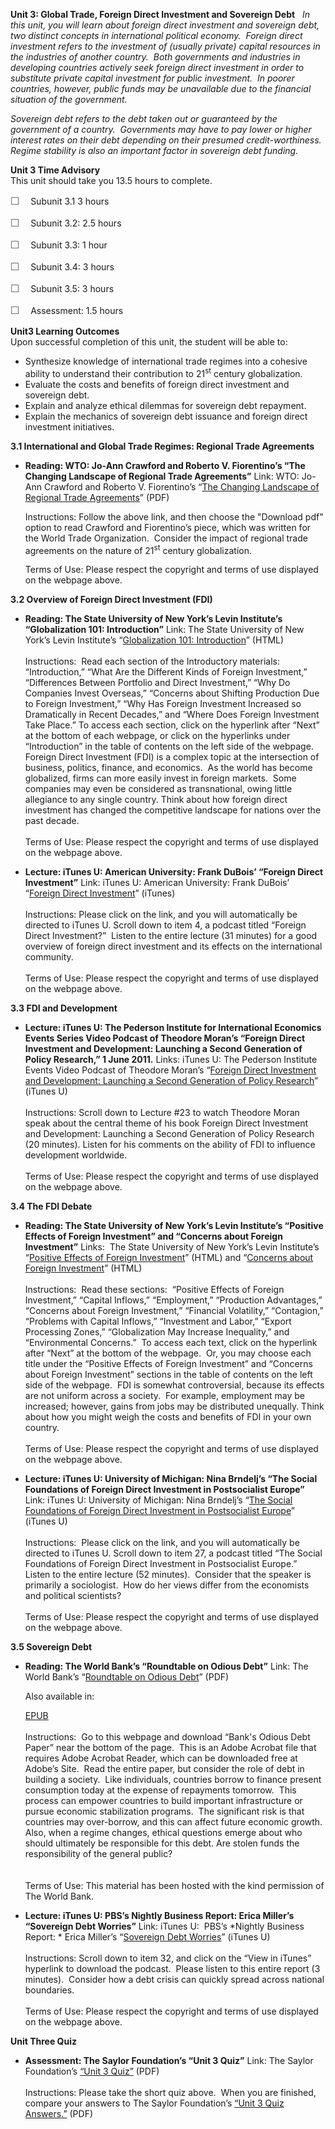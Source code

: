 **Unit 3: Global Trade, Foreign Direct Investment and Sovereign Debt**
<span id="3"></span> 
*In this unit, you will learn about foreign direct investment and
sovereign debt, two distinct concepts in international political
economy.  Foreign direct investment refers to the investment of (usually
private) capital resources in the industries of another country.  Both
governments and industries in developing countries actively seek foreign
direct investment in order to substitute private capital investment for
public investment.  In poorer countries, however, public funds may be
unavailable due to the financial situation of the government.*  
  
 *Sovereign debt refers to the debt taken out or guaranteed by the
government of a country.  Governments may have to pay lower or higher
interest rates on their debt depending on their presumed
credit-worthiness.  Regime stability is also an important factor in
sovereign debt funding.*

**Unit 3 Time Advisory**  
This unit should take you 13.5 hours to complete.  
  
 <span
style="color: rgb(85, 85, 85); font-family: 'Myriad Pro', 'Gill Sans', 'Gill Sans MT', Calibri, sans-serif; font-size: 16px; line-height: 21px; text-align: left; -webkit-text-size-adjust: none; ">☐
   </span>Subunit 3.1 3 hours  
  
 <span
style="color: rgb(85, 85, 85); font-family: 'Myriad Pro', 'Gill Sans', 'Gill Sans MT', Calibri, sans-serif; font-size: 16px; line-height: 21px; text-align: left; -webkit-text-size-adjust: none; ">☐
   </span>Subunit 3.2: 2.5 hours  
  
 <span
style="color: rgb(85, 85, 85); font-family: 'Myriad Pro', 'Gill Sans', 'Gill Sans MT', Calibri, sans-serif; font-size: 16px; line-height: 21px; text-align: left; -webkit-text-size-adjust: none; ">☐
   </span>Subunit 3.3: 1 hour  
  
 <span
style="color: rgb(85, 85, 85); font-family: 'Myriad Pro', 'Gill Sans', 'Gill Sans MT', Calibri, sans-serif; font-size: 16px; line-height: 21px; text-align: left; -webkit-text-size-adjust: none; ">☐
   </span>Subunit 3.4: 3 hours  
  
 <span
style="color: rgb(85, 85, 85); font-family: 'Myriad Pro', 'Gill Sans', 'Gill Sans MT', Calibri, sans-serif; font-size: 16px; line-height: 21px; text-align: left; -webkit-text-size-adjust: none; ">☐
   </span>Subunit 3.5: 3 hours  
  
 <span
style="color: rgb(85, 85, 85); font-family: 'Myriad Pro', 'Gill Sans', 'Gill Sans MT', Calibri, sans-serif; font-size: 16px; line-height: 21px; text-align: left; -webkit-text-size-adjust: none; ">☐
   </span>Assessment: 1.5 hours

**Unit3 Learning Outcomes**  
Upon successful completion of this unit, the student will be able to:  
-   Synthesize knowledge of international trade regimes into a cohesive
    ability to understand their contribution to 21<sup>st</sup> century
    globalization.
-   Evaluate the costs and benefits of foreign direct investment and
    sovereign debt.
-   Explain and analyze ethical dilemmas for sovereign debt repayment.
-   Explain the mechanics of sovereign debt issuance and foreign direct
    investment initiatives.

**3.1 International and Global Trade Regimes: Regional Trade
Agreements** <span id="3.1"></span> 
-   **Reading: WTO: Jo-Ann Crawford and Roberto V. Fiorentino’s “The
    Changing Landscape of Regional Trade Agreements”**
    Link: WTO: Jo-Ann Crawford and Roberto V. Fiorentino’s “[The
    Changing Landscape of Regional Trade
    Agreements](http://www.wto.org/english/res_e/publications_e/disc_paper8_e.htm)”
    (PDF)  
      
     Instructions: Follow the above link, and then choose the "Download
    pdf" option to read Crawford and Fiorentino’s piece, which was
    written for the World Trade Organization.  Consider the impact of
    regional trade agreements on the nature of 21<sup>st</sup> century
    globalization.  
      
     Terms of Use: Please respect the copyright and terms of use
    displayed on the webpage above.

**3.2 Overview of Foreign Direct Investment (FDI)** <span
id="3.2"></span> 
-   **Reading: The State University of New York’s Levin Institute’s
    “Globalization 101: Introduction”**
    Link: The State University of New York’s Levin Institute’s
    “[Globalization 101:
    Introduction](http://www.globalization101.org/introduction-8/)”
    (HTML)  
        
     Instructions:  Read each section of the Introductory materials: 
    “Introduction,” “What Are the Different Kinds of Foreign
    Investment,” “Differences Between Portfolio and Direct Investment,”
    “Why Do Companies Invest Overseas,” “Concerns about Shifting
    Production Due to Foreign Investment,” “Why Has Foreign Investment
    Increased so Dramatically in Recent Decades,” and “Where Does
    Foreign Investment Take Place.” To access each section, click on the
    hyperlink after “Next” at the bottom of each webpage, or click on
    the hyperlinks under “Introduction” in the table of contents on the
    left side of the webpage.  Foreign Direct Investment (FDI) is a
    complex topic at the intersection of business, politics, finance,
    and economics.  As the world has become globalized, firms can more
    easily invest in foreign markets.  Some companies may even be
    considered as transnational, owing little allegiance to any single
    country. Think about how foreign direct investment has changed the
    competitive landscape for nations over the past decade.  
        
     Terms of Use: Please respect the copyright and terms of use
    displayed on the webpage above.

-   **Lecture: iTunes U: American University: Frank DuBois’ “Foreign
    Direct Investment”**
    Link: iTunes U: American University: Frank DuBois’ “[Foreign Direct
    Investment](http://deimos3.apple.com/WebObjects/Core.woa/Browse/american.edu.2118357335)”
    (iTunes)  
        
     Instructions: Please click on the link, and you will automatically
    be directed to iTunes U. Scroll down to item 4, a podcast titled
    “Foreign Direct Investment?”  Listen to the entire lecture (31
    minutes) for a good overview of foreign direct investment and its
    effects on the international community.  
        
     Terms of Use: Please respect the copyright and terms of use
    displayed on the webpage above.

**3.3 FDI and Development** <span id="3.3"></span> 
-   **Lecture: iTunes U: The Pederson Institute for International
    Economics Events Series Video Podcast of Theodore Moran’s “Foreign
    Direct Investment and Development: Launching a Second Generation of
    Policy Research,” 1 June 2011.**
    Links: iTunes U: The Pederson Institute Events Video Podcast of
    Theodore Moran’s “[Foreign Direct Investment and Development:
    Launching a Second Generation of Policy
    Research](http://itunes.apple.com/us/podcast/peterson-institute-events/id372381976)”
    (iTunes U)  
        
     Instructions: Scroll down to Lecture \#23 to watch Theodore Moran
    speak about the central theme of his book Foreign Direct Investment
    and Development: Launching a Second Generation of Policy Research
    (20 minutes). Listen for his comments on the ability of FDI to
    influence development worldwide.  
        
     Terms of Use: Please respect the copyright and terms of use
    displayed on the webpage above.

**3.4 The FDI Debate** <span id="3.4"></span> 
-   **Reading: The State University of New York’s Levin Institute’s
    “Positive Effects of Foreign Investment” and “Concerns about Foreign
    Investment”**
    Links:  The State University of New York’s Levin Institute’s
    “[Positive Effects of Foreign
    Investment](http://www.globalization101.org/positive-effects-of-foreign-investment/)”
    (HTML) and “[Concerns about Foreign
    Investment](http://www.globalization101.org/financial-volatility/)”
    (HTML)  
        
     Instructions:  Read these sections:  “Positive Effects of Foreign
    Investment,” “Capital Inflows,” “Employment,” “Production
    Advantages,” “Concerns about Foreign Investment,” “Financial
    Volatility,” “Contagion,” “Problems with Capital Inflows,”
    “Investment and Labor,” “Export Processing Zones,” “Globalization
    May Increase Inequality,” and “Environmental Concerns.”  To access
    each text, click on the hyperlink after “Next” at the bottom of the
    webpage.  Or, you may choose each title under the “Positive Effects
    of Foreign Investment” and “Concerns about Foreign Investment”
    sections in the table of contents on the left side of the webpage. 
    FDI is somewhat controversial, because its effects are not uniform
    across a society.  For example, employment may be increased;
    however, gains from jobs may be distributed unequally. Think about
    how you might weigh the costs and benefits of FDI in your own
    country.  
        
     Terms of Use: Please respect the copyright and terms of use
    displayed on the webpage above.

-   **Lecture: iTunes U: University of Michigan: Nina Brndelj’s “The
    Social Foundations of Foreign Direct Investment in Postsocialist
    Europe”**
    Link: iTunes U: University of Michigan: Nina Brndelj’s “[The Social
    Foundations of Foreign Direct Investment in Postsocialist
    Europe](http://deimos3.apple.com/WebObjects/Core.woa/Browse/umich-public.1926863451)”
    (iTunes U)  
        
     Instructions:  Please click on the link, and you will automatically
    be directed to iTunes U. Scroll down to item 27, a podcast titled
    “The Social Foundations of Foreign Direct Investment in
    Postsocialist Europe.”  Listen to the entire lecture (52 minutes). 
    Consider that the speaker is primarily a sociologist.  How do her
    views differ from the economists and political scientists?  
        
     Terms of Use: Please respect the copyright and terms of use
    displayed on the webpage above.

**3.5 Sovereign Debt** <span id="3.5"></span> 
-   **Reading: The World Bank’s “Roundtable on Odious Debt”**
    Link: The World Bank’s “[Roundtable on Odious
    Debt](https://resources.saylor.org/archived/wp-content/uploads/2011/08/Polsc411-3.4-OdiousDebtPaper.pdf)”
    (PDF)  
      
     Also available in:  

    [EPUB](https://resources.saylor.org/archived/wp-content/uploads/2011/08/Polsc411-3.4-OdiousDebtPaper-epub.epub)  
        
     Instructions:  Go to this webpage and download “Bank's Odious Debt
    Paper” near the bottom of the page.  This is an Adobe Acrobat file
    that requires Adobe Acrobat Reader, which can be downloaded free at
    Adobe’s Site.  Read the entire paper, but consider the role of debt
    in building a society.  Like individuals, countries borrow to
    finance present consumption today at the expense of repayments
    tomorrow.  This process can empower countries to build important
    infrastructure or pursue economic stabilization programs.  The
    significant risk is that countries may over-borrow, and this can
    affect future economic growth.  Also, when a regime changes, ethical
    questions emerge about who should ultimately be responsible for this
    debt. Are stolen funds the responsibility of the general public?  
        
        
     Terms of Use: This material has been hosted with the kind
    permission of The World Bank.

-   **Lecture: iTunes U: PBS’s Nightly Business Report: Erica Miller’s
    “Sovereign Debt Worries”**
    Link: iTunes U:  PBS’s *Nightly Business Report: * Erica Miller’s
    “[Sovereign Debt
    Worries](http://itunes.apple.com/in/podcast/how-economy-works-nightly/id344492018)”
    (iTunes U)  
        
     Instructions: Scroll down to item 32, and click on the “View in
    iTunes” hyperlink to download the podcast.  Please listen to this
    entire report (3 minutes).  Consider how a debt crisis can quickly
    spread across national boundaries.  
        
     Terms of Use: Please respect the copyright and terms of use
    displayed on the webpage above.

**Unit Three Quiz** <span id="3.6"></span> 
-   **Assessment: The Saylor Foundation’s “Unit 3 Quiz”**
    Link: The Saylor Foundation’s [“Unit 3
    Quiz](https://resources.saylor.org/archived/wp-content/uploads/2011/06/POLSC411-Unit-Three-Quiz.pdf)[”](https://resources.saylor.org/archived/wp-content/uploads/2011/06/POLSC411-Unit-Three-Quiz.pdf)
    (PDF)  
        
     Instructions: Please take the short quiz above.  When you are
    finished, compare your answers to The Saylor Foundation’s [“Unit 3
    Quiz
    Answers](https://resources.saylor.org/archived/wp-content/uploads/2011/06/POLSC411-Unit-Three-Quiz-Answers.pdf)[.”](https://resources.saylor.org/archived/wp-content/uploads/2011/06/POLSC411-Unit-Three-Quiz-Answers.pdf)
    (PDF)



